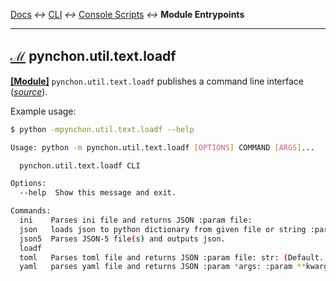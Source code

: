 
[tooltip-module-entrypoints]: ## "Module Entrypoints"
[tooltip-package-entrypoints]: ## "Console Script Entrypoint"

[Docs](../) *↔* [CLI](README.md) *↔* [Console Scripts](README.md#console-scripts) *↔* **Module Entrypoints**

---------------------------------------------------


## [**ℳ**][tooltip-module-entrypoints] pynchon.util.text.loadf

[**[Module]**](README.md#module-entrypoints) `pynchon.util.text.loadf` publishes a command line interface (*[source](/src/pynchon/util/text/loadf/__main__.py)*).

Example usage:

```bash
$ python -mpynchon.util.text.loadf --help

Usage: python -m pynchon.util.text.loadf [OPTIONS] COMMAND [ARGS]...

  pynchon.util.text.loadf CLI

Options:
  --help  Show this message and exit.

Commands:
  ini    Parses ini file and returns JSON :param file:
  json   loads json to python dictionary from given file or string :param...
  json5  Parses JSON-5 file(s) and outputs json.
  loadf
  toml   Parses toml file and returns JSON :param file: str: (Default...
  yaml   parses yaml file and returns JSON :param *args: :param **kwargs:
```